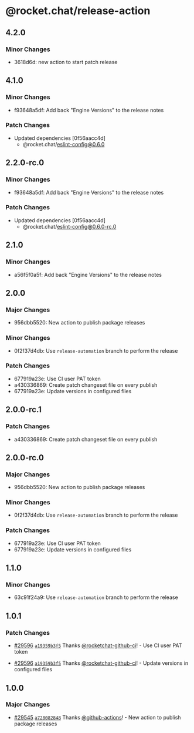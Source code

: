 # @rocket.chat/release-action

## 4.2.0

### Minor Changes

- 3618d6d: new action to start patch release

## 4.1.0

### Minor Changes

- f93648a5df: Add back "Engine Versions" to the release notes

### Patch Changes

- Updated dependencies [0f56aacc4d]
  - @rocket.chat/eslint-config@0.6.0

## 2.2.0-rc.0

### Minor Changes

- f93648a5df: Add back "Engine Versions" to the release notes

### Patch Changes

- Updated dependencies [0f56aacc4d]
  - @rocket.chat/eslint-config@0.6.0-rc.0

## 2.1.0

### Minor Changes

- a56f5f0a5f: Add back "Engine Versions" to the release notes

## 2.0.0

### Major Changes

- 956dbb5520: New action to publish package releases

### Minor Changes

- 0f2f37d4db: Use `release-automation` branch to perform the release

### Patch Changes

- 677919a23e: Use CI user PAT token
- a430336869: Create patch changeset file on every publish
- 677919a23e: Update versions in configured files

## 2.0.0-rc.1

### Patch Changes

- a430336869: Create patch changeset file on every publish

## 2.0.0-rc.0

### Major Changes

- 956dbb5520: New action to publish package releases

### Minor Changes

- 0f2f37d4db: Use `release-automation` branch to perform the release

### Patch Changes

- 677919a23e: Use CI user PAT token
- 677919a23e: Update versions in configured files

## 1.1.0

### Minor Changes

- 63c91f24a9: Use `release-automation` branch to perform the release

## 1.0.1

### Patch Changes

- [#29596](https://github.com/RocketChat/Rocket.Chat/pull/29596) [`a19359b3f5`](https://github.com/RocketChat/Rocket.Chat/commit/a19359b3f5b09270fe1644df0706c6b1ebb979ef) Thanks [@rocketchat-github-ci](https://github.com/rocketchat-github-ci)! - Use CI user PAT token

- [#29596](https://github.com/RocketChat/Rocket.Chat/pull/29596) [`a19359b3f5`](https://github.com/RocketChat/Rocket.Chat/commit/a19359b3f5b09270fe1644df0706c6b1ebb979ef) Thanks [@rocketchat-github-ci](https://github.com/rocketchat-github-ci)! - Update versions in configured files

## 1.0.0

### Major Changes

- [#29545](https://github.com/RocketChat/Rocket.Chat/pull/29545) [`a728082848`](https://github.com/RocketChat/Rocket.Chat/commit/a72808284870af04a6457af6f2f79b0a0c38b7cb) Thanks [@github-actions](https://github.com/apps/github-actions)! - New action to publish package releases
